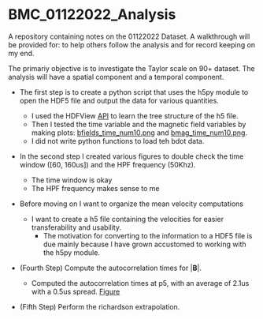 # BMC_01122022_Analysis
A repository containing notes on the 01122022 Dataset. A walkthrough will be provided for: to help others follow the analysis and for record keeping on my end.


The primariy objective is to investigate the Taylor scale on 90+ dataset. The analysis will have a spatial component and a temporal component.

- The first step is to create a python script that uses the h5py module to open the HDF5 file and output the data for various quantities.
  - I used the HDFView [API](https://www.hdfgroup.org/downloads/hdfview/) to learn the tree structure of the h5 file.
  - Then I tested the time variable and the magnetic field variables by making plots: [bfields_time_num10.png](https://github.com/cacsphysics/BMC_01122022_Analysis/blob/main/Figures/bfields_time_num10.png) and [bmag_time_num10.png](https://github.com/cacsphysics/BMC_01122022_Analysis/blob/main/Figures/bmag_time_num10.png).
  - I did not write python functions to load teh bdot data.

- In the second step I created various figures to double check the time window ([60, 160us]) and the HPF frequency (50Khz).
  - The time window is okay
  - The HPF frequency makes sense to me
- Before moving on I want to organize the mean velocity computations
  - I want to create a h5 file containing the velocities for easier transferability and usability.
    - The motivation for converting to the information to a HDF5 file is due mainly because I have grown accustomed to working with the h5py module.
- (Fourth Step) Compute the autocorrelation times for |**B**|.
  - Computed the autocorrelation times at p5, with an average of 2.1us with a 0.5us spread. [Figure](https://github.com/cacsphysics/BMC_01122022_Analysis/blob/main/Figures/magnitude_correlation_times_p5_all.png)
- (Fifth Step) Perform the richardson extrapolation. 
